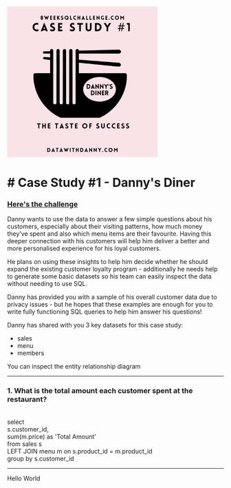 
<!DOCTYPE html>
<html lang="en">
<img src="1.png" width="350">

<head><h1># Case Study #1 - Danny's Diner</h1>
<body>
<h3><a href : "[https://8weeksqlchallenge.com/case-study-1/]">Here's the challenge</a></h3>
<p>Danny wants to use the data to answer a few simple questions about his customers, especially about their visiting patterns, how much money they’ve spent and also which menu items are their favourite. Having this deeper connection with his customers will help him deliver a better and more personalised experience for his loyal customers.

He plans on using these insights to help him decide whether he should expand the existing customer loyalty program - additionally he needs help to generate some basic datasets so his team can easily inspect the data without needing to use SQL.

Danny has provided you with a sample of his overall customer data due to privacy issues - but he hopes that these examples are enough for you to write fully functioning SQL queries to help him answer his questions!

Danny has shared with you 3 key datasets for this case study:
<ul>
<li>sales</li>
<li>menu</li>
<li>members</li>
</ul>
You can inspect the entity relationship diagram</p>
<hr>
<p style="background-color:LightGray"> 
<h3>1. What is the total amount each customer spent at the restaurant?</h3></br>
select 
</br>s.customer_id,
</br>sum(m.price) as 'Total Amount'
</br>from sales s
</br>LEFT JOIN menu m on s.product_id = m.product_id
</br>group by s.customer_id
</p>
<hr>

<div style="border: 1px red">Hello World</div>
</body>
</html>

